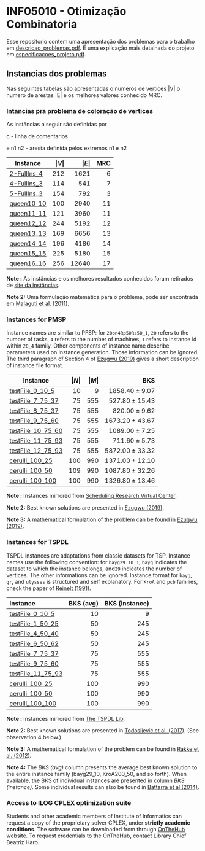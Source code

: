 # INF05010 - Otimização Combinatoria

Esse repositorio contem uma apresentação dos problemas para o trabalho em [descricao_problemas.pdf](descricao_problemas.pdf). E uma explicação mais detalhada do projeto em  [especificacoes_projeto.pdf](especificacoes_projeto.pdf).

## Instancias dos problemas

Nas seguintes tabelas são apresentadas o numeros de vertices |V| o numero de arestas |E| e os melhores valores conhecido MRC.
### Intancias pra problema de coloração de vertices

As instâncias a seguir são definidas por

c - linha de comentarios

e n1 n2 - aresta definida pelos extremos n1 e n2

| Instance | \|_V_\| | \|_E_\| | MRC|
|----------|-------:|---------:|------:|
|[2-FullIns_4](instances/CG/2-FullIns_4.col)      |212   |1621  |6   |
|[4-FullIns_3](instances/CG/4-FullIns_3.col)      |114   |541  |7   |
|[5-FullIns_3](instances/CG/5-FullIns_3.col)      |154   | 792  |3   |
|[queen10_10](instances/CG/queen10_10.col)      |100   |2940  |11   |
|[queen11_11](instances/CG/queen11_11.col)    |121  |3960  |11   |
|[queen12_12](instances/CG/queen12_12.col)    |244  |5192  |12  |
|[queen13_13](instances/CG/queen13_13.col)    |169  |6656  |13  |
|[queen14_14](instances/CG/queen14_14.col)    |196  |4186	  |14  |
|[queen15_15](instances/CG/queen15_15.col)  |225  |5180  |15  |
|[queen16_16](instances/CG/queen16_16.col)  |256  |12640  |17  |


__Note :__ As instâncias e os melhores resultados conhecidos foram retirados de [site da instâncias](https://sites.google.com/site/graphcoloring/vertex-coloring).

__Note 2:__ Uma formulação matematica para o problema, pode ser encontrada em [Malaguti et al. (2011)](https://www.sciencedirect.com/science/article/pii/S157252861000054X).


### Instances for PMSP

Instance names are similar to PFSP: for ``20on4Rp50Rs50_1``, ``20`` refers to the number of tasks, ``4`` refers to the number of machines, ``1`` refers to instance id within ``20_4`` family. Other components of instance name describe parameters used on instance generation. Those information can be ignored.
The third paragraph of Section 4 of [Ezugwu (2019)](https://www.sciencedirect.com/science/article/pii/S0950705119300504) gives a short description of instance file format.

| Instance | \|_N_\| | \|_M_\| | BKS|
|----------|-------:|---------:|------:|
|[testFile_0_10_5 ](instances/MAGR/testFile_0_10_5.col) | 10 | 9   |  1858.40  ± 9.07   |
|[testFile_7_75_37  ](instances/MAGR/testFile_7_75_37.col) | 75  | 555   |  527.80   ± 15.43   |
|[testFile_8_75_37  ](instances/MAGR/testFile_8_75_37.col) | 75  | 555   |  820.00   ± 9.62    |
|[testFile_9_75_60  ](instances/MAGR/testFile_9_75_60.col) | 75  | 555   |  1673.20  ± 43.67  |
|[testFile_10_75_60  ](instances/MAGR/testFile_10_75_60.col) | 75  | 555   |  1089.00  ± 7.25   |
|[testFile_11_75_93 ](instances/MAGR/testFile_11_75_93.col) | 75  | 555  |   711.60  ± 5.73   |
|[testFile_12_75_93 ](instances/MAGR/testFile_12_75_93.col) | 75 | 555   |  5872.00  ± 33.32  |
|[cerulli_100_25 ](instances/MAGR/cerulli_100_25.col) | 100 | 990   |  1371.00  ± 12.10  |
|[cerulli_100_50](instances/MAGR/cerulli_100_50.col) | 109 | 990  |   1087.80 ± 32.26 |
|[cerulli_100_100](instances/MAGR/cerulli_100_100.col) | 100 | 990  |   1326.80 ± 13.46 |

__Note :__ Instances mirrored from [Scheduling Research Virtual Center](https://sites.wp.odu.edu/schedulingresearch/paper).

__Note 2:__ Best known solutions are presented in [Ezugwu (2019)](https://www.sciencedirect.com/science/article/pii/S0950705119300504).

__Note 3:__ A mathematical formulation of the problem can be found in [Ezugwu (2019)](https://www.sciencedirect.com/science/article/pii/S0950705119300504).


### Instances for TSPDL

TSPDL instances are adaptations from classic datasets for TSP. Instance names use the following convention: for ``bayg29_10_1``, ``bayg`` indicates the dataset to which the instance belongs, and``29`` indicates the number of vertices. The other informations can be ignored.
Instance format for ``bayg``, ``gr``, and ``ulysses`` is structured and self explanatory.
For ``KroA`` and ``pcb`` families, check the paper of [Reinelt (1991)](http://dx.doi.org/10.1287/ijoc.3.4.376).

| Instance | BKS (avg) | BKS (instance)|
|:---------|----------:|-----:|
|[testFile_0_10_5 ](instances/FGMkR/testFile_0_10_5.col) | 10 | 9   |  1858.40  ± 9.07   |
|[testFile_1_50_25  ](instances/FGMkR/testFile_1_50_25.col) | 50  | 245   |  527.80   ± 15.43   |
|[testFile_4_50_40  ](instances/FGMkR/testFile_4_50_40.col) | 50  | 245   |  820.00   ± 9.62    |
|[testFile_6_50_62  ](instances/FGMkR/testFile_6_50_62.col) | 50  | 245   |  1673.20  ± 43.67  |
|[testFile_7_75_37  ](instances/FGMkR/testFile_7_75_37.col) | 75  | 555   |  1089.00  ± 7.25   |
|[testFile_9_75_60 ](instances/FGMkR/testFile_9_75_60.col) | 75  | 555   |   711.60  ± 5.73   |
|[testFile_11_75_93 ](instances/FGMkR/testFile_11_75_93.col) | 75 | 555   |  5872.00  ± 33.32  |
|[cerulli_100_25 ](instances/FGMkR/cerulli_100_25.col) | 100 | 990   |  1371.00  ± 12.10  |
|[cerulli_100_50](instances/FGMkR/cerulli_100_50.col) | 100 | 990  |   1087.80 ± 32.26 |
|[cerulli_100_100](instances/FGMkR/cerulli_100_100.col) | 100 | 990  |   1326.80 ± 13.46 |

__Note :__ Instances mirrored from [The TSPDL Lib](http://tspdl.jgr.no/).

__Note 2:__ Best known solutions are presented in [Todosijević et al. (2017)](https://link.springer.com/article/10.1007/s11590-014-0788-9). (See observation 4 below.)

__Note 3:__ A mathematical formulation of the problem can be found in [Rakke et al. (2012)](https://www.sciencedirect.com/science/article/pii/S0305048317300518).

__Note 4:__ The _BKS (avg)_ column presents the average best known solution to the entire instance family (bayg29_10, KroA200_50, and so forth). When available, the BKS of individual instances are presented in column _BKS (instance)_. Some individual results can also be found in [Battarra et al (2014)](https://www.sciencedirect.com/science/article/pii/S0377221713008655).

### Access to ILOG CPLEX optimization suite

Students and other academic members of Institute of Informatics can request a copy of the proprietary solver CPLEX, under __strictly academic conditions__. The software can be downloaded from through [OnTheHub](https://inf-ufrgs.onthehub.com/WebStore/Welcome.aspx) website. To request credentials to the OnTheHub, contact Library Chief Beatriz Haro.


